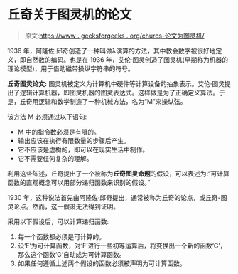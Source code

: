 # 丘奇关于图灵机的论文

> 原文:[https://www . geeksforgeeks . org/churcs-论文为图灵机/](https://www.geeksforgeeks.org/churchs-thesis-for-turing-machine/)

1936 年，阿隆佐·邱奇创造了一种叫做λ演算的方法，其中教会数字被很好地定义，即自然数的编码。也是在 1936 年，艾伦·图灵创造了图灵机(早期称为机器的理论模型)，用于借助磁带操纵字符串的符号。

**丘奇图灵论文:**
图灵机被定义为计算机中硬件等计算设备的抽象表示。艾伦·图灵提出了逻辑计算机器，即图灵机器的图灵表达式。这样做是为了正确定义算法。于是，丘奇用逻辑和数学制造了一种机械方法，名为“M”来操纵弦。

该方法 M 必须通过以下语句:

*   M 中的指令数必须是有限的。
*   输出应该在执行有限数量的步骤后产生。
*   它不应该是虚构的，即可以在现实生活中制作。
*   它不需要任何复杂的理解。

利用这些陈述，丘奇提出了一个被称为**丘奇图灵命题**的假设，可以表述为:“可计算函数的直观概念可以用部分递归函数来识别的假设。”

1930 年，这种说法首先由阿隆佐·邱奇提出，通常被称为丘奇的论点，或丘奇-图灵论点。然而，这一假设无法得到证明。

采用以下假设后，可以计算递归函数:

1.  每一个函数都必须是可计算的。
2.  设‘F’为可计算函数，对‘F’进行一些初等运算后，将变换出一个新的函数‘G’，那么这个函数‘G’自动成为可计算函数。
3.  如果任何遵循上述两个假设的函数必须被声明为可计算函数。